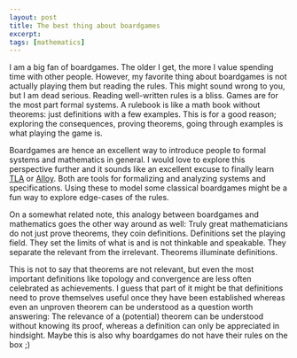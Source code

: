 ```yaml
---
layout: post
title: The best thing about boardgames
excerpt: 
tags: [mathematics]
---
```


I am a big fan of boardgames. The older I get, the more I value spending time with other people. However, my favorite thing about boardgames is not actually playing them but reading the rules. This might sound wrong to you, but I am dead serious. Reading well-written rules is a bliss. Games are for the most part formal systems. A rulebook is like a math book without theorems: just definitions with a few examples. This is for a good reason; exploring the consequences, proving theorems, going through examples is what playing the game is.

Boardgames are hence an excellent way to introduce people to formal systems and mathematics in general. I would love to explore this perspective further and it sounds like an excellent excuse to finally learn [TLA](https://learntla.com/introduction/) or [Alloy](http://alloytools.org/). Both are tools for formalizing and analyzing systems and specifications. Using these to model some classical boardgames might be a fun way to explore edge-cases of the rules.

On a somewhat related note, this analogy between boardgames and mathematics goes the other way around as well: Truly great mathematicians do not just prove theorems, they coin definitions. Definitions set the playing field. They set the limits of what is and is not thinkable and speakable. They separate the relevant from the irrelevant. Theorems illuminate definitions.

This is not to say that theorems are not relevant, but even the most important definitions like topology and convergence are less often celebrated as achievements. I guess that part of it might be that definitions need to prove themselves useful once they have been established whereas even an unproven theorem can be understood as a question worth answering: The relevance of a (potential) theorem can be understood without knowing its proof, whereas a definition can only be appreciated in hindsight. Maybe this is also why boardgames do not have their rules on the box ;)
